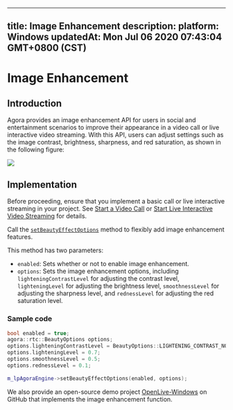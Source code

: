 
---
title: Image Enhancement
description: 
platform: Windows
updatedAt: Mon Jul 06 2020 07:43:04 GMT+0800 (CST)
---
# Image Enhancement
## Introduction

Agora provides an image enhancement API for users in social and entertainment scenarios to improve their appearance in a video call or live interactive video streaming. With this API, users can adjust settings such as the image contrast, brightness, sharpness, and red saturation, as shown in the following figure:

![](https://web-cdn.agora.io/docs-files/1553753660177)

## Implementation

Before proceeding, ensure that you implement a basic call or live interactive streaming in your project. See [Start a Video Call](../../en/Interactive%20Broadcast/start_call_windows.md) or [Start Live Interactive Video Streaming](../../en/Interactive%20Broadcast/start_live_windows.md) for details.

Call the [`setBeautyEffectOptions`](https://docs.agora.io/en/Interactive%20Broadcast/API%20Reference/cpp/classagora_1_1rtc_1_1_i_rtc_engine.html#a5899cc462e5250028c9afada4df98d48) method to flexibly add image enhancement features.

This method has two parameters: 

- `enabled`: Sets whether or not to enable image enhancement.
- `options`: Sets the image enhancement options, including `lighteningContrastLevel` for adjusting the contrast level, `lighteningLevel` for adjusting the brightness level, `smoothnessLevel` for adjusting the sharpness level, and `rednessLevel` for adjusting the red saturation level.

### Sample code

```c++
bool enabled = true;
agora::rtc::BeautyOptions options;
options.lighteningContrastLevel = BeautyOptions::LIGHTENING_CONTRAST_NORMAL;
options.lighteningLevel = 0.7;
options.smoothnessLevel = 0.5;
options.rednessLevel = 0.1;
  
m_lpAgoraEngine->setBeautyEffectOptions(enabled, options);
```

We also provide an open-source demo project [OpenLive-Windows](https://github.com/AgoraIO/Basic-Video-Broadcasting/tree/master/OpenLive-Windows)  on GitHub that implements the image enhancement function.
